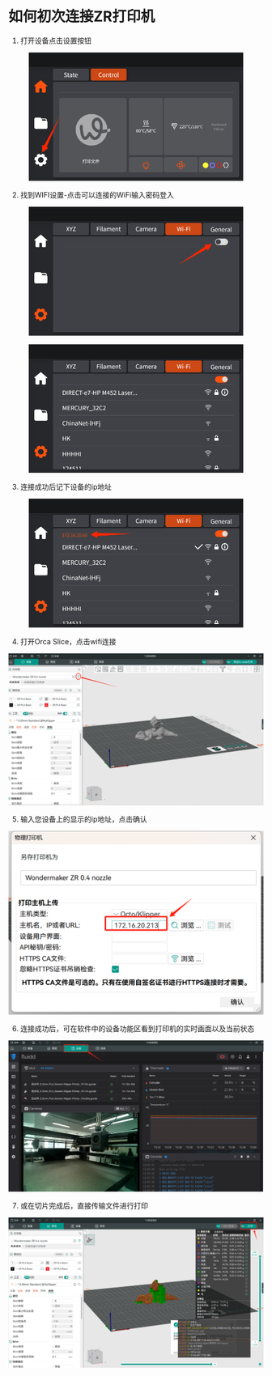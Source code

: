 # 如何初次连接ZR打印机

1. 打开设备点击设置按钮

<figure><img src="../../../../.gitbook/assets/WPS图片(8).png" alt="" width="563"><figcaption></figcaption></figure>

2. 找到WIFI设置-点击可以连接的WiFi输入密码登入

<figure><img src="../../../../.gitbook/assets/WPS图片(9).png" alt="" width="563"><figcaption></figcaption></figure>

<figure><img src="../../../../.gitbook/assets/2 (29).png" alt="" width="563"><figcaption></figcaption></figure>

3. 连接成功后记下设备的ip地址

<figure><img src="../../../../.gitbook/assets/WPS图片(10).png" alt="" width="563"><figcaption></figcaption></figure>

4. 打开Orca Slice，点击wifi连接

![](<../../../../.gitbook/assets/4 (21).png>)

5. 输入您设备上的显示的ip地址，点击确认

![](<../../../../.gitbook/assets/5 (19).png>)

6. 连接成功后，可在软件中的设备功能区看到打印机的实时画面以及当前状态

![](<../../../../.gitbook/assets/6 (19).png>)

7. 或在切片完成后，直接传输文件进行打印

![](<../../../../.gitbook/assets/7 (6).png>)
